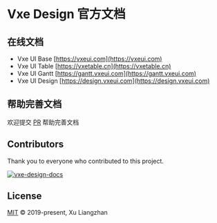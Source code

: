 # Vxe Design 官方文档

## 在线文档

* Vxe UI Base [https://vxeui.com](https://vxeui.com)
* Vxe UI Table [https://vxetable.cn](https://vxetable.cn)
* Vxe UI Gantt [https://gantt.vxeui.com](https://gantt.vxeui.com)
* Vxe UI Design [https://design.vxeui.com](https://design.vxeui.com)

## 帮助完善文档

欢迎提交 [PR](https://github.com/x-extends/vxe-design-docs/pulls) 帮助完善文档

## Contributors

Thank you to everyone who contributed to this project.

[![vxe-design-docs](https://contrib.rocks/image?repo=x-extends/vxe-design-docs)](https://github.com/x-extends/vxe-design-docs/graphs/contributors)

## License

[MIT](LICENSE) © 2019-present, Xu Liangzhan
